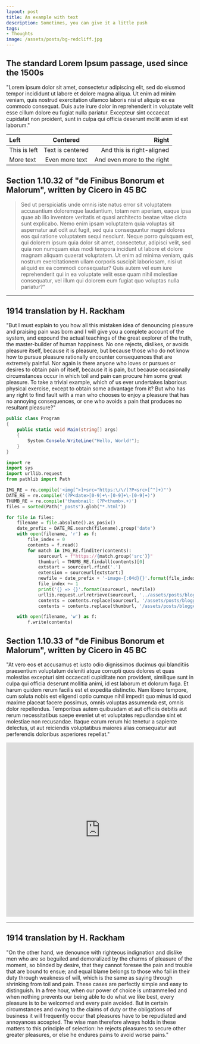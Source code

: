 ```yaml
---
layout: post
title: An example with text
description: Sometimes, you can give it a little push
tags: 
- Thoughts
image: /assets/posts/bg-redcliff.jpg
---
```


## The standard Lorem Ipsum passage, used since the 1500s
"Lorem ipsum dolor sit amet, consectetur adipiscing elit, sed do eiusmod tempor incididunt ut labore et dolore magna aliqua. Ut enim ad minim veniam, quis nostrud exercitation ullamco laboris nisi ut aliquip ex ea commodo consequat. Duis aute irure dolor in reprehenderit in voluptate velit esse cillum dolore eu fugiat nulla pariatur. Excepteur sint occaecat cupidatat non proident, sunt in culpa qui officia deserunt mollit anim id est laborum."

| Left         | Centered         | Right                      |
| :----------- | :--------------: | -------------------------: |
| This is left | Text is centered | And this is right-aligned  |
| More text    | Even more text   | And even more to the right |

## Section 1.10.32 of "de Finibus Bonorum et Malorum", written by Cicero in 45 BC
> Sed ut perspiciatis unde omnis iste natus error sit voluptatem accusantium doloremque  laudantium, totam rem aperiam, eaque ipsa quae ab illo inventore veritatis et quasi architecto beatae vitae dicta sunt explicabo. Nemo enim ipsam voluptatem quia voluptas sit aspernatur aut odit aut fugit, sed quia consequuntur magni dolores eos qui ratione voluptatem sequi nesciunt. Neque porro quisquam est, qui dolorem ipsum quia dolor sit amet, consectetur, adipisci velit, sed quia non numquam eius modi tempora incidunt ut labore et dolore magnam aliquam quaerat voluptatem. Ut enim ad minima veniam, quis nostrum exercitationem ullam corporis suscipit laboriosam, nisi ut aliquid ex ea commodi consequatur? Quis autem vel eum iure reprehenderit qui in ea voluptate velit esse quam nihil molestiae consequatur, vel illum qui dolorem eum fugiat quo voluptas nulla pariatur?"

---

## 1914 translation by H. Rackham
"But I must explain to you how all this mistaken idea of denouncing pleasure and praising pain was born and I will give you a complete account of the system, and expound the actual teachings of the great explorer of the truth, the master-builder of human happiness. No one rejects, dislikes, or avoids pleasure itself, because it is pleasure, but because those who do not know how to pursue pleasure rationally encounter consequences that are extremely painful. Nor again is there anyone who loves or pursues or desires to obtain pain of itself, because it is pain, but because occasionally circumstances occur in which toil and pain can procure him some great pleasure. To take a trivial example, which of us ever undertakes laborious physical exercise, except to obtain some advantage from it? But who has any right to find fault with a man who chooses to enjoy a pleasure that has no annoying consequences, or one who avoids a pain that produces no resultant pleasure?"

```cs
public class Program
{
    public static void Main(string[] args)
    {
        System.Console.WriteLine("Hello, World!");
    }
}
```

```python
import re
import sys
import urllib.request
from pathlib import Path

IMG_RE = re.compile('<img[^>]+src="https:\/\/(?P<src>[^"]+)"')
DATE_RE = re.compile('(?P<date>[0-9]+\-[0-9]+\-[0-9]+)')
THUMB_RE = re.compile('thumbnail: (?P<thumb>.+)')
files = sorted(Path("_posts").glob("*.html"))

for file in files:
    filename = file.absolute().as_posix()
    date_prefix = DATE_RE.search(filename).group('date')
    with open(filename, 'r') as f:
        file_index = 0
        contents = f.read()
        for match in IMG_RE.finditer(contents):
            sourceurl = f"https://{match.group('src')}"
            thumburl = THUMB_RE.findall(contents)[0]
            extstart = sourceurl.rfind('.')
            extension = sourceurl[extstart:]
            newfile = date_prefix + '-image-{:04d}{}'.format(file_index, extension)
            file_index += 1
            print('{} => {}'.format(sourceurl, newfile))
            urllib.request.urlretrieve(sourceurl, '../assets/posts/blogger/' + newfile)
            contents = contents.replace(sourceurl, '/assets/posts/blogger/' + newfile)
            contents = contents.replace(thumburl, '/assets/posts/blogger/' + newfile)

    with open(filename, 'w') as f:
        f.write(contents)
```

## Section 1.10.33 of "de Finibus Bonorum et Malorum", written by Cicero in 45 BC
"At vero eos et accusamus et iusto odio dignissimos ducimus qui blanditiis praesentium voluptatum deleniti atque corrupti quos dolores et quas molestias excepturi sint occaecati cupiditate non provident, similique sunt in culpa qui officia deserunt mollitia animi, id est laborum et dolorum fuga. Et harum quidem rerum facilis est et expedita distinctio. Nam libero tempore, cum soluta nobis est eligendi optio cumque nihil impedit quo minus id quod maxime placeat facere possimus, omnis voluptas assumenda est, omnis dolor repellendus. Temporibus autem quibusdam et aut officiis debitis aut rerum necessitatibus saepe eveniet ut et voluptates repudiandae sint et molestiae non recusandae. Itaque earum rerum hic tenetur a sapiente delectus, ut aut reiciendis voluptatibus maiores alias consequatur aut perferendis doloribus asperiores repellat."

<iframe width="100%" height="468" src="https://www.youtube.com/embed/B3szaVzQx0o?si=WyOlq3ZfHGYs3DWf" title="YouTube video player" frameborder="0" allow="accelerometer; autoplay; clipboard-write; encrypted-media; gyroscope; picture-in-picture; web-share" referrerpolicy="strict-origin-when-cross-origin" allowfullscreen></iframe>

---

## 1914 translation by H. Rackham
"On the other hand, we denounce with righteous indignation and dislike men who are so beguiled and demoralized by the charms of pleasure of the moment, so blinded by desire, that they cannot foresee the pain and trouble that are bound to ensue; and equal blame belongs to those who fail in their duty through weakness of will, which is the same as saying through shrinking from toil and pain. These cases are perfectly simple and easy to distinguish. In a free hour, when our power of choice is untrammelled and when nothing prevents our being able to do what we like best, every pleasure is to be welcomed and every pain avoided. But in certain circumstances and owing to the claims of duty or the obligations of business it will frequently occur that pleasures have to be repudiated and annoyances accepted. The wise man therefore always holds in these matters to this principle of selection: he rejects pleasures to secure other greater pleasures, or else he endures pains to avoid worse pains."